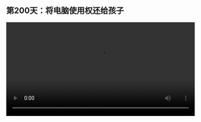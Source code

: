## 第200天：将电脑使用权还给孩子

<video width="100%" controls controlslist="nodownload nofullscreen noremoteplayback" disablePictureInPicture>
  <source src="https://api.keepwork.com/ts-storage/siteFiles/20929/raw#1628600747433session200 将电脑使用权还给孩子.webm" type="video/webm">
  <source src="https://api.keepwork.com/ts-storage/siteFiles/20930/raw#1628600762427session200 将电脑使用权还给孩子_small.mp4" type="video/mp4" />
   
  你的浏览器不支持播放
</video>

<style>
video::-webkit-media-controls-fullscreen-button {
    display: none;
}
</style>

### 字幕

帕拉卡希望联名中国的家长、老师、教育工作者一同上报，把电脑使用权交给中国儿童。
中国少年儿童是全人类最努力的一族，他们控制着每一天的开始和结束。
九年一贯的努力，缺乏生气的基础教育，基于记忆力的考试制度，使中国少年儿童的创新力和创新热情在儿童时期被消磨殆尽。
到大学阶段，许多学生已经失去了学习和研究的热情。
在中国，儿童接触电脑和网络或多或少令家长担心和恐惧。对于大多数儿童和青少年而言，接触电脑和网络并不是光明正大的事。
中国的绝大多数学校把电脑视为儿童和青少年的禁品，严禁学生自带笔记本电脑入校，他们都担心儿童会沉溺于电脑和网络，影响学习成绩，中考和高考的分数，甚至定义网瘾为精神疾病。
许多家长配合学校把电脑都锁了起来。
中国儿童没有电脑使用权。这是中国进入素质教育时代的三座大山，无尽无休的课外补习、没有电脑使用权、没有创作和分享的平台。
所幸的是，中国进入素质教育的时代已经到来，所谓三座大山正在被国家推平，如何引导中国少年儿童在网络世界中学习，生活和参与社会活动呢？
人的四大基本需求，温饱、安全、荣誉、创造，其中创造的需求层次最高。
网络是能够全面满足人类基本需求的载体。当前，国内外唯独缺乏能够满足创造需求的网络模式和网络应用。
我们呼吁把电脑使用权交给中国儿童，让他们相互学习、分享、创造梦想、创造奇迹、创造现实。
我们呼吁使用自主原创开源的Paracraft人工智能平台工具。
通过AI虚拟老师手把手为学生演示教学和指导操作，确保即使课堂没有老师，每位学生都可以掌握所有的学习操作。
我们呼吁鼓励学生和在校老师利用电脑制作包括语言、计算机、数学、物理、化学、生物等全学科的3D动画交互式课件或虚拟世界；
建议使用自主原创和开源的Paracraft人工智能平台，形成围绕全学科的计算机作品创作氛围。
我们呼吁举办上述3D交互式课件或3D世界的全国性大赛，并由国家或教育部每年投入专项资金，奖励做出优秀人工智能3D交互式课件或3D世界教材的老师和学校。

### 动手练习
